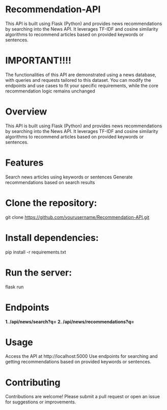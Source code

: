 # Recommendation-API
This API is built using Flask (Python) and provides news recommendations by searching into the News API. It leverages TF-IDF and cosine similarity algorithms to recommend articles based on provided keywords or sentences.

# **IMPORTANT!!!!**
The functionalities of this API are demonstrated using a news database, with queries and requests tailored to this dataset. You can modify the endpoints and use cases to fit your specific requirements, while the core recommendation logic remains unchanged

#  **Overview**
This API is built using Flask (Python) and provides news recommendations by searching into the News API. It leverages TF-IDF and cosine similarity algorithms to recommend articles based on provided keywords or sentences.

# **Features**
Search news articles using keywords or sentences
Generate recommendations based on search results

# **Clone the repository:**
git clone https://github.com/yourusername/Recommendation-API.git

# **Install dependencies**: 
pip install -r requirements.txt

# **Run the server:** 
flask run

# **Endpoints**
**1. /api/news/search?q=<Insert-Your-Search-Query-Here>**
**2. /api/news/recommendations?q=<Insert-Your-Query-Here>**

# **Usage**
Access the API at http://localhost:5000
Use endpoints for searching and getting recommendations based on provided keywords or sentences.

# **Contributing**
Contributions are welcome! Please submit a pull request or open an issue for suggestions or improvements.
